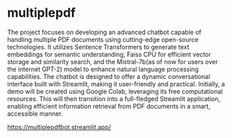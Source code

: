 # multiplepdf
The project focuses on developing an advanced chatbot capable of handling multiple 
PDF documents using cutting-edge open-source technologies. It utilizes Sentence 
Transformers to generate text embeddings for semantic understanding, Faiss CPU 
for efficient vector storage and similarity search, and the Mistral-7b(as of now for users over the internet GPT-2)  model 
to enhance natural language processing capabilities. The chatbot is designed to offer 
a dynamic conversational interface built with Streamlit, making it user-friendly and 
practical. Initially, a demo will be created using Google Colab, leveraging its free 
computational resources. This will then transition into a full-fledged Streamlit 
application, enabling efficient information retrieval from PDF documents in a smart, 
accessible manner.

https://multiplepdfbot.streamlit.app/
